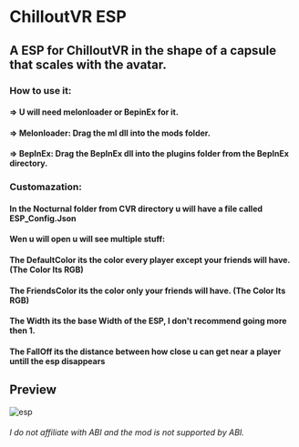 # ChilloutVR ESP

## A ESP for ChilloutVR in the shape of a capsule that scales with the avatar.

### How to use it:
#### => U will need melonloader or BepinEx for it.
#### => Melonloader: Drag the ml dll into the mods folder.
#### => BepInEx: Drag the BepInEx dll into the plugins folder from the BepInEx directory.


### Customazation:
#### In the Nocturnal folder from CVR directory u will have a file called ESP_Config.Json
#### Wen u will open u will see multiple stuff:
#### The DefaultColor its the color every player except your friends will have. (The Color Its RGB)
#### The FriendsColor its the color only your friends will have. (The Color Its RGB)
#### The Width its the base Width of the ESP, I don't recommend going more then 1.
#### The FallOff its the distance between how close u can get near a player untill the esp disappears

## Preview
![esp](https://user-images.githubusercontent.com/74219635/181627525-49fcbb76-31c4-48a1-991b-921497a1f797.png)
###### I do not affiliate with ABI and the mod is not supported by ABI.
